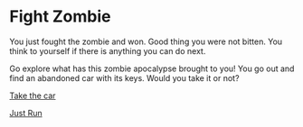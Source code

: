 # Fight Zombie

You just fought the zombie and won. Good thing you were not bitten. You think to yourself if there is anything you can do next.

Go explore what has this zombie apocalypse brought to you! You go out and find an abandoned car with its keys. Would you take it or not?

[Take the car](take-car.md)

[Just Run](get-scratch.md)
